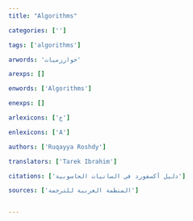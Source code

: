 ```yaml
---
title: "Algorithms"

categories: ['']

tags: ['algorithms']

arwords: 'خوارزميات'

arexps: []

enwords: ['Algorithms']

enexps: []

arlexicons: ['خ']

enlexicons: ['A']

authors: ['Ruqayya Roshdy']

translators: ['Tarek Ibrahim']

citations: ['دليل أكسفورد في السانيات الحاسوبية']

sources: ['المنظمة العربية للترجمة']


---
```


